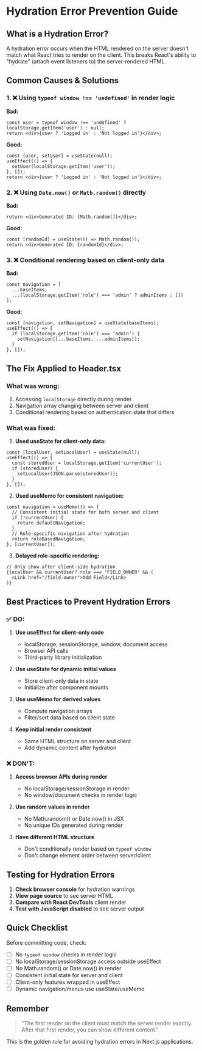 # Hydration Error Prevention Guide

## What is a Hydration Error?

A hydration error occurs when the HTML rendered on the server doesn't match what React tries to render on the client. This breaks React's ability to "hydrate" (attach event listeners to) the server-rendered HTML.

## Common Causes & Solutions

### 1. ❌ Using `typeof window !== 'undefined'` in render logic

**Bad:**
```tsx
const user = typeof window !== 'undefined' ? localStorage.getItem('user') : null;
return <div>{user ? 'Logged in' : 'Not logged in'}</div>;
```

**Good:**
```tsx
const [user, setUser] = useState(null);
useEffect(() => {
  setUser(localStorage.getItem('user'));
}, []);
return <div>{user ? 'Logged in' : 'Not logged in'}</div>;
```

### 2. ❌ Using `Date.now()` or `Math.random()` directly

**Bad:**
```tsx
return <div>Generated ID: {Math.random()}</div>;
```

**Good:**
```tsx
const [randomId] = useState(() => Math.random());
return <div>Generated ID: {randomId}</div>;
```

### 3. ❌ Conditional rendering based on client-only data

**Bad:**
```tsx
const navigation = [
  ...baseItems,
  ...(localStorage.getItem('role') === 'admin' ? adminItems : [])
];
```

**Good:**
```tsx
const [navigation, setNavigation] = useState(baseItems);
useEffect(() => {
  if (localStorage.getItem('role') === 'admin') {
    setNavigation([...baseItems, ...adminItems]);
  }
}, []);
```

## The Fix Applied to Header.tsx

### What was wrong:
1. Accessing `localStorage` directly during render
2. Navigation array changing between server and client
3. Conditional rendering based on authentication state that differs

### What was fixed:

1. **Used useState for client-only data:**
```tsx
const [localUser, setLocalUser] = useState(null);
useEffect(() => {
  const storedUser = localStorage.getItem('currentUser');
  if (storedUser) {
    setLocalUser(JSON.parse(storedUser));
  }
}, []);
```

2. **Used useMemo for consistent navigation:**
```tsx
const navigation = useMemo(() => {
  // Consistent initial state for both server and client
  if (!currentUser) {
    return defaultNavigation;
  }
  // Role-specific navigation after hydration
  return roleBasedNavigation;
}, [currentUser]);
```

3. **Delayed role-specific rendering:**
```tsx
// Only show after client-side hydration
{localUser && currentUser?.role === "FIELD_OWNER" && (
  <Link href="/field-owner">Add Field</Link>
)}
```

## Best Practices to Prevent Hydration Errors

### ✅ DO:
1. **Use useEffect for client-only code**
   - localStorage, sessionStorage, window, document access
   - Browser API calls
   - Third-party library initialization

2. **Use useState for dynamic initial values**
   - Store client-only data in state
   - Initialize after component mounts

3. **Use useMemo for derived values**
   - Compute navigation arrays
   - Filter/sort data based on client state

4. **Keep initial render consistent**
   - Same HTML structure on server and client
   - Add dynamic content after hydration

### ❌ DON'T:
1. **Access browser APIs during render**
   - No localStorage/sessionStorage in render
   - No window/document checks in render logic

2. **Use random values in render**
   - No Math.random() or Date.now() in JSX
   - No unique IDs generated during render

3. **Have different HTML structure**
   - Don't conditionally render based on `typeof window`
   - Don't change element order between server/client

## Testing for Hydration Errors

1. **Check browser console** for hydration warnings
2. **View page source** to see server HTML
3. **Compare with React DevTools** client render
4. **Test with JavaScript disabled** to see server output

## Quick Checklist

Before committing code, check:
- [ ] No `typeof window` checks in render logic
- [ ] No localStorage/sessionStorage access outside useEffect
- [ ] No Math.random() or Date.now() in render
- [ ] Consistent initial state for server and client
- [ ] Client-only features wrapped in useEffect
- [ ] Dynamic navigation/menus use useState/useMemo

## Remember

> "The first render on the client must match the server render exactly. After that first render, you can show different content."

This is the golden rule for avoiding hydration errors in Next.js applications.